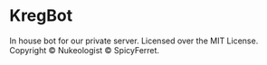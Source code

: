 # KregBot

In house bot for our private server.
Licensed over the MIT License. Copyright © Nukeologist © SpicyFerret.
